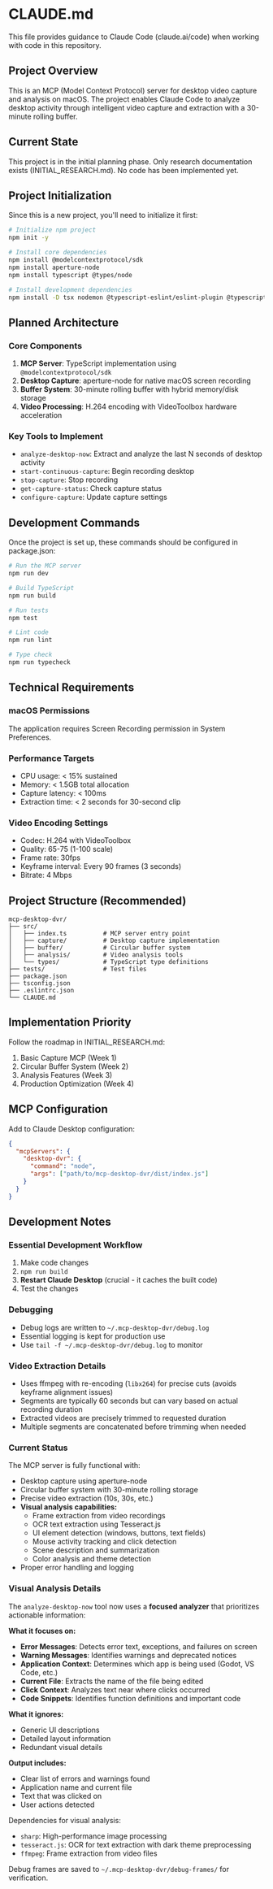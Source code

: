 # CLAUDE.md

This file provides guidance to Claude Code (claude.ai/code) when working with code in this repository.

## Project Overview

This is an MCP (Model Context Protocol) server for desktop video capture and analysis on macOS. The project enables Claude Code to analyze desktop activity through intelligent video capture and extraction with a 30-minute rolling buffer.

## Current State

This project is in the initial planning phase. Only research documentation exists (INITIAL_RESEARCH.md). No code has been implemented yet.

## Project Initialization

Since this is a new project, you'll need to initialize it first:

```bash
# Initialize npm project
npm init -y

# Install core dependencies
npm install @modelcontextprotocol/sdk
npm install aperture-node
npm install typescript @types/node

# Install development dependencies
npm install -D tsx nodemon @typescript-eslint/eslint-plugin @typescript-eslint/parser eslint prettier
```

## Planned Architecture

### Core Components
1. **MCP Server**: TypeScript implementation using `@modelcontextprotocol/sdk`
2. **Desktop Capture**: aperture-node for native macOS screen recording
3. **Buffer System**: 30-minute rolling buffer with hybrid memory/disk storage
4. **Video Processing**: H.264 encoding with VideoToolbox hardware acceleration

### Key Tools to Implement
- `analyze-desktop-now`: Extract and analyze the last N seconds of desktop activity
- `start-continuous-capture`: Begin recording desktop
- `stop-capture`: Stop recording
- `get-capture-status`: Check capture status
- `configure-capture`: Update capture settings

## Development Commands

Once the project is set up, these commands should be configured in package.json:

```bash
# Run the MCP server
npm run dev

# Build TypeScript
npm run build

# Run tests
npm test

# Lint code
npm run lint

# Type check
npm run typecheck
```

## Technical Requirements

### macOS Permissions
The application requires Screen Recording permission in System Preferences.

### Performance Targets
- CPU usage: < 15% sustained
- Memory: < 1.5GB total allocation
- Capture latency: < 100ms
- Extraction time: < 2 seconds for 30-second clip

### Video Encoding Settings
- Codec: H.264 with VideoToolbox
- Quality: 65-75 (1-100 scale)
- Frame rate: 30fps
- Keyframe interval: Every 90 frames (3 seconds)
- Bitrate: 4 Mbps

## Project Structure (Recommended)

```
mcp-desktop-dvr/
├── src/
│   ├── index.ts          # MCP server entry point
│   ├── capture/          # Desktop capture implementation
│   ├── buffer/           # Circular buffer system
│   ├── analysis/         # Video analysis tools
│   └── types/            # TypeScript type definitions
├── tests/                # Test files
├── package.json
├── tsconfig.json
├── .eslintrc.json
└── CLAUDE.md
```

## Implementation Priority

Follow the roadmap in INITIAL_RESEARCH.md:
1. Basic Capture MCP (Week 1)
2. Circular Buffer System (Week 2)
3. Analysis Features (Week 3)
4. Production Optimization (Week 4)

## MCP Configuration

Add to Claude Desktop configuration:
```json
{
  "mcpServers": {
    "desktop-dvr": {
      "command": "node",
      "args": ["path/to/mcp-desktop-dvr/dist/index.js"]
    }
  }
}
```

## Development Notes

### Essential Development Workflow
1. Make code changes
2. `npm run build` 
3. **Restart Claude Desktop** (crucial - it caches the built code)
4. Test the changes

### Debugging
- Debug logs are written to `~/.mcp-desktop-dvr/debug.log`
- Essential logging is kept for production use
- Use `tail -f ~/.mcp-desktop-dvr/debug.log` to monitor

### Video Extraction Details
- Uses ffmpeg with re-encoding (`libx264`) for precise cuts (avoids keyframe alignment issues)
- Segments are typically 60 seconds but can vary based on actual recording duration
- Extracted videos are precisely trimmed to requested duration
- Multiple segments are concatenated before trimming when needed

### Current Status
The MCP server is fully functional with:
- Desktop capture using aperture-node
- Circular buffer system with 30-minute rolling storage
- Precise video extraction (10s, 30s, etc.)
- **Visual analysis capabilities:**
  - Frame extraction from video recordings
  - OCR text extraction using Tesseract.js
  - UI element detection (windows, buttons, text fields)
  - Mouse activity tracking and click detection
  - Scene description and summarization
  - Color analysis and theme detection
- Proper error handling and logging

### Visual Analysis Details
The `analyze-desktop-now` tool now uses a **focused analyzer** that prioritizes actionable information:

**What it focuses on:**
- **Error Messages**: Detects error text, exceptions, and failures on screen
- **Warning Messages**: Identifies warnings and deprecated notices  
- **Application Context**: Determines which app is being used (Godot, VS Code, etc.)
- **Current File**: Extracts the name of the file being edited
- **Click Context**: Analyzes text near where clicks occurred
- **Code Snippets**: Identifies function definitions and important code

**What it ignores:**
- Generic UI descriptions
- Detailed layout information
- Redundant visual details

**Output includes:**
- Clear list of errors and warnings found
- Application name and current file
- Text that was clicked on
- User actions detected

Dependencies for visual analysis:
- `sharp`: High-performance image processing
- `tesseract.js`: OCR for text extraction with dark theme preprocessing
- `ffmpeg`: Frame extraction from video files

Debug frames are saved to `~/.mcp-desktop-dvr/debug-frames/` for verification.